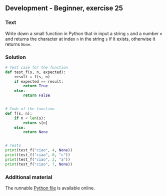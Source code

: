 ## Development - Beginner, exercise 25

### Text
Write down a small function in Python that in input a string `s` and a number `n` and returns the character at index `n` in the string `s` if it exists, otherwise it returns `None`.

### Solution
```python
# Test case for the function
def test_f(s, n, expected):
    result = f(s, n)
    if expected == result:
        return True
    else:
        return False


# Code of the function
def f(s, n):
    if n < len(s):
        return s[n]
    else:
        return None


# Tests
print(test_f("ciao", 4, None))
print(test_f("ciao", 0, "c"))
print(test_f("ciao", 2, "a"))
print(test_f("ciao", 7, None))
``` 

### Additional material
The runnable [Python file](exercise_25.py) is available online.
